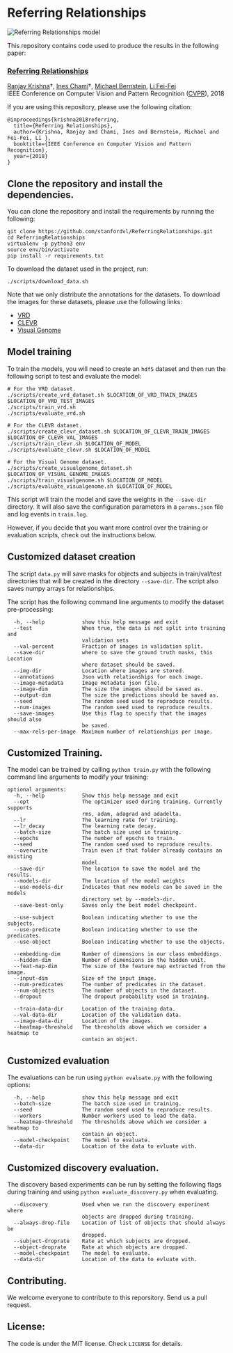 # Referring Relationships

![Referring Relationships model](https://cs.stanford.edu/people/ranjaykrishna/referringrelationships/model.jpg)

This repository contains code used to produce the results in the following paper:

### [Referring Relationships](https://cs.stanford.edu/people/ranjaykrishna/referringrelationships/index.html) <br/>
[Ranjay Krishna](http://ranjaykrishna.com)&dagger;, [Ines Chami](http://web.stanford.edu/~chami/)&dagger;, [Michael Bernstein](http://hci.st/msb), [Li Fei-Fei](https://twitter.com/drfeifei) <br/>
IEEE Conference on Computer Vision and Pattern Recognition ([CVPR](http://cvpr2018.thecvf.com/)), 2018 <br/>

If you are using this repository, please use the following citation:

```
@inproceedings{krishna2018referring,
  title={Referring Relationships},
  author={Krishna, Ranjay and Chami, Ines and Bernstein, Michael and Fei-Fei, Li },
  booktitle={IEEE Conference on Computer Vision and Pattern Recognition},
  year={2018}
}
```

## Clone the repository and install the dependencies.

You can clone the repository and install the requirements by running the
following:

```
git clone https://github.com/stanfordvl/ReferringRelationships.git
cd ReferringRelationships
virtualenv -p python3 env
source env/bin/activate
pip install -r requirements.txt
```

To download the dataset used in the project, run:

```
./scripts/download_data.sh
```

Note that we only distribute the annotations for the datasets. To
download the images for these datasets, please use the following links:

- [VRD](http://cs.stanford.edu/people/ranjaykrishna/vrd/)
- [CLEVR](http://cs.stanford.edu/people/jcjohns/clevr/)
- [Visual Genome](https://visualgenome.org)

## Model training

To train the models, you will need to create an `hdf5` dataset and then run
the following script to test and evaluate the model:

```
# For the VRD dataset.
./scripts/create_vrd_dataset.sh $LOCATION_OF_VRD_TRAIN_IMAGES $LOCATION_OF_VRD_TEST_IMAGES
./scripts/train_vrd.sh
./scripts/evaluate_vrd.sh
```

```
# For the CLEVR dataset.
./scripts/create_clevr_dataset.sh $LOCATION_OF_CLEVR_TRAIN_IMAGES $LOCATION_OF_CLEVR_VAL_IMAGES
./scripts/train_clevr.sh $LOCATION_OF_MODEL
./scripts/evaluate_clevr.sh $LOCATION_OF_MODEL
```

```
# For the Visual Genome dataset.
./scripts/create_visualgenome_dataset.sh $LOCATION_OF_VISUAL_GENOME_IMAGES
./scripts/train_visualgenome.sh $LOCATION_OF_MODEL
./scripts/evaluate_visualgenome.sh $LOCATION_OF_MODEL
```

This script will train the model and save the weights in the `--save-dir`
directory.  It will also save the configuration parameters in a 
`params.json` file and log events in `train.log`.

However, if you decide that you want more control over the training or
evaluation scripts, check out the instructions below.

## Customized dataset creation

The script `data.py` will save masks for objects and subjects
in train/val/test directories that will be created in the directory
`--save-dir`. The script also saves numpy arrays for relationships.

The script has the following command line arguments to modify the dataset
pre-processing:

```
  -h, --help            show this help message and exit
  --test                When true, the data is not split into training and
                        validation sets
  --val-percent         Fraction of images in validation split.
  --save-dir            where to save the ground truth masks, this Location
                        where dataset should be saved.
  --img-dir             Location where images are stored.
  --annotations         Json with relationships for each image.
  --image-metadata      Image metadata json file.
  --image-dim           The size the images should be saved as.
  --output-dim          The size the predictions should be saved as.
  --seed                The random seed used to reproduce results.
  --num-images          The random seed used to reproduce results.
  --save-images         Use this flag to specify that the images should also
                        be saved.
  --max-rels-per-image  Maximum number of relationships per image.
```

## Customized Training.

The model can be trained by calling `python train.py` with the following command
line arguments to modify your training:

```
optional arguments:
  -h, --help            Show this help message and exit
  --opt                 The optimizer used during training. Currently supports
                        rms, adam, adagrad and adadelta.
  --lr                  The learning rate for training.
  --lr_decay            The learning rate decay.
  --batch-size          The batch size used in training.
  --epochs              The number of epochs to train.
  --seed                The random seed used to reproduce results.
  --overwrite           Train even if that folder already contains an existing
                        model.
  --save-dir            The location to save the model and the results.
  --models-dir          The location of the model weights
  --use-models-dir      Indicates that new models can be saved in the models
                        directory set by --models-dir.
  --save-best-only      Saves only the best model checkpoint.

  --use-subject         Boolean indicating whether to use the subjects.
  --use-predicate       Boolean indicating whether to use the predicates.
  --use-object          Boolean indicating whether to use the objects.

  --embedding-dim       Number of dimensions in our class embeddings.
  --hidden-dim          Number of dimensions in the hidden unit.
  --feat-map-dim        The size of the feature map extracted from the image.
  --input-dim           Size of the input image.
  --num-predicates      The number of predicates in the dataset.
  --num-objects         The number of objects in the dataset.
  --dropout             The dropout probability used in training.

  --train-data-dir      Location of the training data.
  --val-data-dir        Location of the validation data.
  --image-data-dir      Location of the images.
  --heatmap-threshold   The thresholds above which we consider a heatmap to
                        contain an object.
```

## Customized evaluation

The evaluations can be run using `python evaluate.py` with the following options:

```
  -h, --help            show this help message and exit
  --batch-size          The batch size used in training.
  --seed                The random seed used to reproduce results.
  --workers             Number workers used to load the data.
  --heatmap-threshold   The thresholds above which we consider a heatmap to
                        contain an object.
  --model-checkpoint    The model to evaluate.
  --data-dir            Location of the data to evluate with.
```

## Customized discovery evaluation.

The discovery based experiments can be run by setting the following flags 
during training and using `python evaluate_discovery.py` when evaluating.

```
  --discovery           Used when we run the discovery experinent where
                        objects are dropped during training.
  --always-drop-file    Location of list of objects that should always be
                        dropped.
  --subject-droprate    Rate at which subjects are dropped.
  --object-droprate     Rate at which objects are dropped.
  --model-checkpoint    The model to evaluate.
  --data-dir            Location of the data to evluate with.

```

## Contributing.

We welcome everyone to contribute to this reporsitory. Send us a pull request.

## License:

The code is under the MIT license. Check `LICENSE` for details.
